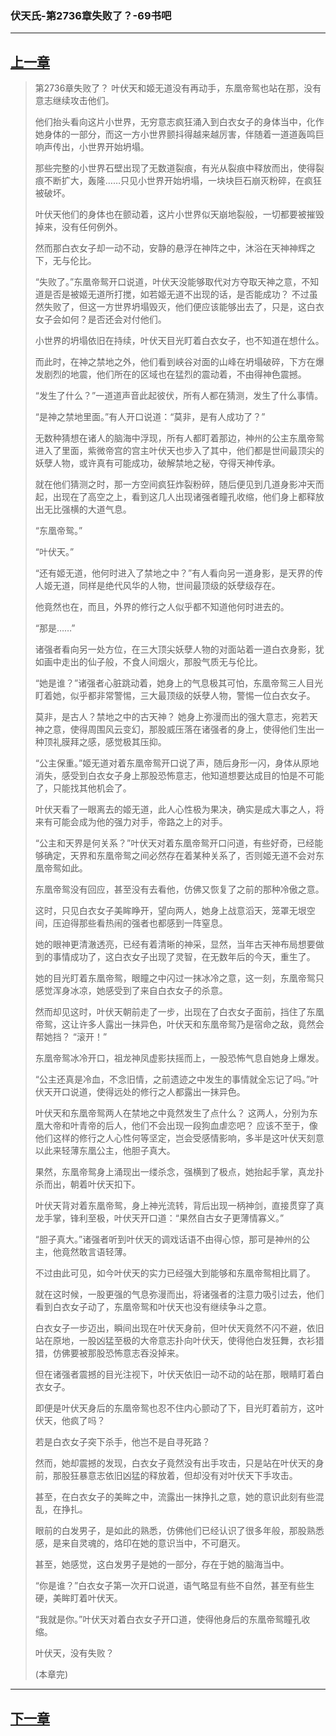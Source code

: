 ### 伏天氏-第2736章失败了？-69书吧

--------
[上一章](./dc6399fa67bb782805217f1192a9e26e.md)
--------


>
>
>
>第2736章失败了？
>叶伏天和姬无道没有再动手，东凰帝鸳也站在那，没有意志继续攻击他们。
>
>他们抬头看向这片小世界，无穷意志疯狂涌入到白衣女子的身体当中，化作她身体的一部分，而这一方小世界颤抖得越来越厉害，伴随着一道道轰鸣巨响声传出，小世界开始坍塌。
>
>那些完整的小世界石壁出现了无数道裂痕，有光从裂痕中释放而出，使得裂痕不断扩大，轰隆……只见小世界开始坍塌，一块块巨石崩灭粉碎，在疯狂被破坏。
>
>叶伏天他们的身体也在颤动着，这片小世界似天崩地裂般，一切都要被摧毁掉来，没有任何例外。
>
>然而那白衣女子却一动不动，安静的悬浮在神阵之中，沐浴在天神神辉之下，无与伦比。
>
>“失败了。”东凰帝鸳开口说道，叶伏天没能够取代对方夺取天神之意，不知道是否是被姬无道所打搅，如若姬无道不出现的话，是否能成功？
>不过虽然失败了，但这一方世界坍塌毁灭，他们便应该能够出去了，只是，这白衣女子会如何？是否还会对付他们。
>
>小世界的坍塌依旧在持续，叶伏天目光盯着白衣女子，也不知道在想什么。
>
>而此时，在神之禁地之外，他们看到峡谷对面的山峰在坍塌破碎，下方在爆发剧烈的地震，他们所在的区域也在猛烈的震动着，不由得神色震撼。
>
>“发生了什么？”一道道声音此起彼伏，所有人都在猜测，发生了什么事情。
>
>“是神之禁地里面。”有人开口说道：“莫非，是有人成功了？”
>
>无数种猜想在诸人的脑海中浮现，所有人都盯着那边，神州的公主东凰帝鸳进入了里面，紫微帝宫的宫主叶伏天也步入了其中，他们都是世间最顶尖的妖孽人物，或许真有可能成功，破解禁地之秘，夺得天神传承。
>
>就在他们猜测之时，那一方空间疯狂炸裂粉碎，随后便见到几道身影冲天而起，出现在了高空之上，看到这几人出现诸强者瞳孔收缩，他们身上都释放出无比强横的大道气息。
>
>“东凰帝鸳。”
>
>“叶伏天。”
>
>“还有姬无道，他何时进入了禁地之中？”有人看向另一道身影，是天界的传人姬无道，同样是绝代风华的人物，世间最顶级的妖孽级存在。
>
>他竟然也在，而且，外界的修行之人似乎都不知道他何时进去的。
>
>“那是……”
>
>诸强者看向另一处方位，在三大顶尖妖孽人物的对面站着一道白衣身影，犹如画中走出的仙子般，不食人间烟火，那股气质无与伦比。
>
>“她是谁？”诸强者心脏跳动着，她身上的气息极其可怕，东凰帝鸳三人目光盯着她，似乎都非常警惕，三大最顶级的妖孽人物，警惕一位白衣女子。
>
>莫非，是古人？禁地之中的古天神？
>她身上弥漫而出的强大意志，宛若天神之意，使得周围风云变幻，那股威压落在诸强者的身上，使得他们生出一种顶礼膜拜之感，感觉极其压抑。
>
>“公主保重。”姬无道对着东凰帝鸳开口说了声，随后身形一闪，身体从原地消失，感受到白衣女子身上那股恐怖意志，他知道想要达成目的怕是不可能了，只能找其他机会了。
>
>叶伏天看了一眼离去的姬无道，此人心性极为果决，确实是成大事之人，将来有可能会成为他的强力对手，帝路之上的对手。
>
>“公主和天界是何关系？”叶伏天对着东凰帝鸳开口问道，有些好奇，已经能够确定，天界和东凰帝鸳之间必然存在着某种关系了，否则姬无道不会对东凰帝鸳如此。
>
>东凰帝鸳没有回应，甚至没有去看他，仿佛又恢复了之前的那种冷傲之意。
>
>这时，只见白衣女子美眸睁开，望向两人，她身上战意滔天，笼罩无垠空间，压迫得那些看热闹的强者也都感到一阵窒息。
>
>她的眼神更清澈透亮，已经有着清晰的神采，显然，当年古天神布局想要做到的事情成功了，这白衣女子出现了灵智，在无数年后的今天，重生了。
>
>她的目光盯着东凰帝鸳，眼瞳之中闪过一抹冰冷之意，这一刻，东凰帝鸳只感觉浑身冰凉，她感受到了来自白衣女子的杀意。
>
>然而却见这时，叶伏天朝前走了一步，出现在了白衣女子面前，挡住了东凰帝鸳，这让许多人露出一抹异色，叶伏天和东凰帝鸳乃是宿命之敌，竟然会帮她挡？
>“滚开！”
>
>东凰帝鸳冰冷开口，祖龙神凤虚影扶摇而上，一股恐怖气息自她身上爆发。
>
>“公主还真是冷血，不念旧情，之前遗迹之中发生的事情就全忘记了吗。”叶伏天开口说道，使得远处的修行之人都露出一抹异色。
>
>叶伏天和东凰帝鸳两人在禁地之中竟然发生了点什么？
>这两人，分别为东凰大帝和叶青帝的后人，他们不会出现一段狗血虐恋吧？
>应该不至于，像他们这样的修行之人心性何等坚定，岂会受感情影响，多半是这叶伏天刻意以此来轻薄东凰公主，他胆子真大。
>
>果然，东凰帝鸳身上涌现出一缕杀念，强横到了极点，她抬起手掌，真龙扑杀而出，朝着叶伏天扣下。
>
>叶伏天背对着东凰帝鸳，身上神光流转，背后出现一柄神剑，直接贯穿了真龙手掌，锋利至极，叶伏天开口道：“果然自古女子更薄情寡义。”
>
>“胆子真大。”诸强者听到叶伏天的调戏话语不由得心惊，那可是神州的公主，他竟然敢言语轻薄。
>
>不过由此可见，如今叶伏天的实力已经强大到能够和东凰帝鸳相比肩了。
>
>就在这时候，一股更强的气息弥漫而出，将诸强者的注意力吸引过去，他们看到白衣女子动了，东凰帝鸳和叶伏天也没有继续争斗之意。
>
>白衣女子一步迈出，瞬间出现在叶伏天身前，但叶伏天竟然不闪不避，依旧站在原地，一股凶猛至极的大帝意志扑向叶伏天，使得他白发狂舞，衣衫猎猎，仿佛要被那股恐怖意志吞没掉来。
>
>但在诸强者震撼的目光注视下，叶伏天依旧一动不动的站在那，眼睛盯着白衣女子。
>
>即便是叶伏天身后的东凰帝鸳也忍不住内心颤动了下，目光盯着前方，这叶伏天，他疯了吗？
>
>若是白衣女子突下杀手，他岂不是自寻死路？
>
>然而，她却震撼的发现，白衣女子竟然没有出手攻击，只是站在叶伏天的身前，那股狂暴意志依旧凶猛的释放着，但却没有对叶伏天下手攻击。
>
>甚至，在白衣女子的美眸之中，流露出一抹挣扎之意，她的意识此刻有些混乱，在挣扎。
>
>眼前的白发男子，是如此的熟悉，仿佛他们已经认识了很多年般，那股熟悉感，是来自灵魂的，烙印在她的意识当中，不可磨灭。
>
>甚至，她感觉，这白发男子是她的一部分，存在于她的脑海当中。
>
>“你是谁？”白衣女子第一次开口说道，语气略显有些不自然，甚至有些生硬，美眸盯着叶伏天。
>
>“我就是你。”叶伏天对着白衣女子开口道，使得他身后的东凰帝鸳瞳孔收缩。
>
>叶伏天，没有失败？
>
>(本章完)
>
>

--------
[下一章](./dfba125b27797b2f430428bf3e03447f.md)
--------
